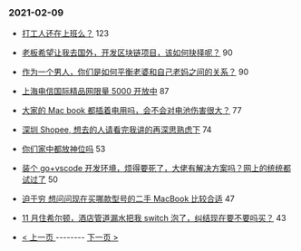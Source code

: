### 2021-02-09 
- [打工人还在上班么？](https://www.v2ex.com/t/752514) 123
- [老板希望让我去国外，开发区块链项目，该如何抉择呢？](https://www.v2ex.com/t/752488) 90
- [作为一个男人，你们是如何平衡老婆和自己老妈之间的关系？](https://www.v2ex.com/t/752516) 90
- [上海电信国际精品网限量 5000 开放中](https://www.v2ex.com/t/752583) 87
- [大家的 Mac book 都插着电用吗，会不会对电池伤害很大？](https://www.v2ex.com/t/752528) 77
- [深圳 Shopee, 想去的人请看完我讲的再深思熟虑下](https://www.v2ex.com/t/752477) 74
- [你们家中都放神位吗](https://www.v2ex.com/t/752568) 53
- [装个 go+vscode 开发环境，烦得要死了，大佬有解决方案吗？网上的统统都试过了](https://www.v2ex.com/t/752555) 50
- [迫于穷 想问问现在买哪款型号的二手 MacBook 比较合适](https://www.v2ex.com/t/752480) 47
- [11 月住希尔顿，酒店管道漏水把我 switch 泡了，纠结现在要不要吗买？](https://www.v2ex.com/t/752520) 43 

- [ < 上一页 ](https://github.com/able8/v2ex-hot-record/blob/master/2021-02-08.md) -------- [ 下一页 > ](https://github.com/able8/v2ex-hot-record/blob/master/2021-02-10.md)